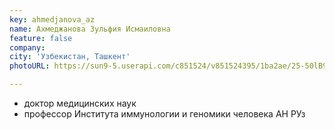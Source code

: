 ```yaml
---
key: ahmedjanova_az
name: Ахмеджанова Зульфия Исмаиловна 
feature: false
company: 
city: 'Узбекистан, Ташкент'
photoURL: https://sun9-5.userapi.com/c851524/v851524395/1ba2ae/25-50lB9T3U.jpg

---
```


- доктор медицинских наук
- профессор Института иммунологии и геномики человека АН РУз